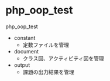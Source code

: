 # php_oop_test
php_oop_test

- constant
  - 定数ファイルを管理
- document
  - クラス図、アクティビティ図を管理
- output
  - 課題の出力結果を管理
  
